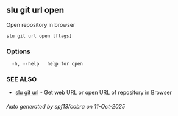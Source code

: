 ## slu git url open

Open repository in browser

```
slu git url open [flags]
```

### Options

```
  -h, --help   help for open
```

### SEE ALSO

* [slu git url](slu_git_url.md)	 - Get web URL or open URL of repository in Browser

###### Auto generated by spf13/cobra on 11-Oct-2025
